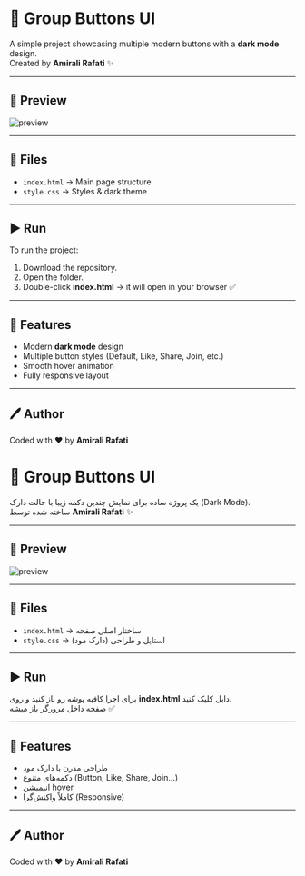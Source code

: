 # 🎨 Group Buttons UI

A simple project showcasing multiple modern buttons with a **dark mode** design.  
Created by **Amirali Rafati** ✨

---

## 🚀 Preview
![preview](./preview.png)

---

## 📂 Files
- `index.html` → Main page structure  
- `style.css` → Styles & dark theme  

---

## ▶️ Run
To run the project:  
1. Download the repository.  
2. Open the folder.  
3. Double-click **index.html** → it will open in your browser ✅

---

## 📌 Features
- Modern **dark mode** design  
- Multiple button styles (Default, Like, Share, Join, etc.)  
- Smooth hover animation  
- Fully responsive layout  

---

## 🖊️ Author
Coded with ❤️ by **Amirali Rafati**

# 🎨 Group Buttons UI

یک پروژه ساده برای نمایش چندین دکمه زیبا با حالت دارک (Dark Mode).  
ساخته شده توسط **Amirali Rafati** ✨

---

## 🚀 Preview
![preview](./preview.png)

---

## 📂 Files
- `index.html` → ساختار اصلی صفحه  
- `style.css` → استایل و طراحی (دارک مود)  

---

## ▶️ Run
برای اجرا کافیه پوشه رو باز کنید و روی **index.html** دابل کلیک کنید.  
صفحه داخل مرورگر باز میشه ✅

---

## 📌 Features
- طراحی مدرن با دارک مود  
- دکمه‌های متنوع (Button, Like, Share, Join...)  
- انیمیشن hover  
- کاملاً واکنش‌گرا (Responsive)

---

## 🖊️ Author
Coded with ❤️ by **Amirali Rafati**
